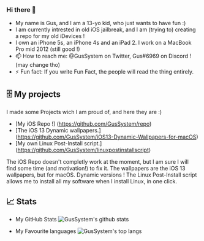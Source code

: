 ### Hi there 👋
 - My name is Gus, and I am a 13-yo kid, who just wants to have fun :)
 - I am currently intrested in old iOS jailbreak, and I am (trying to) creating a repo for my old iDevices !
 - I own an iPhone 5s, an iPhone 4s and an iPad 2. I work on a MacBook Pro mid 2012 (still good !)
 - 📫 How to reach me: @GusSystem on Twitter, Gus#6969 on Discord ! (may change tho)
 - ⚡ Fun fact: If you write Fun Fact, the people will read the thing entirely.
 
## 🗄 My projects
I made some Projects wich I am proud of, and here they are :) 
- [My iOS Repo !] (https://github.com/GusSystem/repo) 
- [The iOS 13 Dynamic wallpapers.] (https://github.com/GusSystem/iOS13-Dynamic-Wallpapers-for-macOS) 
- [My own Linux Post-Install script.] (https://github.com/GusSystem/linuxpostinstallscript) 

The iOS Repo doesn't completly work at the moment, but I am sure I will find some time (and motivation!) to fix it.
The wallpapers are the iOS 13 wallpapers, but for macOS. Dynamic versions !
The Linux Post-Install script allows me to install all my software when I install Linux, in one click.


 ## 📈 Stats

 - My GitHub Stats
![GusSystem's github stats](https://github-readme-stats.vercel.app/api?username=GusSystem&show_icons=true&theme=dark&hide_border=true)

 - My Favourite languages
![GusSystem's top langs](https://github-readme-stats.vercel.app/api/top-langs/?username=GusSystem&layout=compact&theme=dark&hide_border=true)
